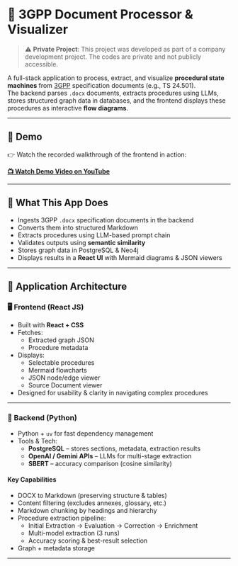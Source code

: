# 📡 3GPP Document Processor & Visualizer

> ⚠️ **Private Project**: This project was developed as part of a company development project. The codes are private and not publicly accessible.

A full-stack application to process, extract, and visualize **procedural state machines** from [3GPP](https://www.3gpp.org/) specification documents (e.g., TS 24.501).  
The backend parses `.docx` documents, extracts procedures using LLMs, stores structured graph data in databases, and the frontend displays these procedures as interactive **flow diagrams**.

---

## 🎥 Demo

👉 Watch the recorded walkthrough of the frontend in action:

**[📺 Watch Demo Video on YouTube](https://youtu.be/jBZAEIh_FJU)**

---

## 🧠 What This App Does

- Ingests 3GPP `.docx` specification documents in the backend
- Converts them into structured Markdown
- Extracts procedures using LLM-based prompt chain
- Validates outputs using **semantic similarity**
- Stores graph data in PostgreSQL & Neo4j
- Displays results in a **React UI** with Mermaid diagrams & JSON viewers

---

## 🧩 Application Architecture

### 🖥️ Frontend (React JS)

- Built with **React + CSS**
- Fetches:
  - Extracted graph JSON
  - Procedure metadata
- Displays:
  - Selectable procedures
  - Mermaid flowcharts
  - JSON node/edge viewer
  - Source Document viewer
- Designed for usability & clarity in navigating complex procedures

---

### 🧪 Backend (Python)

- Python + `uv` for fast dependency management
- Tools & Tech:
  - **PostgreSQL** – stores sections, metadata, extraction results
  - **OpenAI / Gemini APIs** – LLMs for multi-stage extraction
  - **SBERT** – accuracy comparison (cosine similarity)

#### Key Capabilities

- DOCX to Markdown (preserving structure & tables)
- Content filtering (excludes annexes, glossary, etc.)
- Markdown chunking by headings and hierarchy
- Procedure extraction pipeline:
  - Initial Extraction → Evaluation → Correction → Enrichment
  - Multi-model extraction (3 runs)
  - Accuracy scoring & best-result selection
- Graph + metadata storage

---
